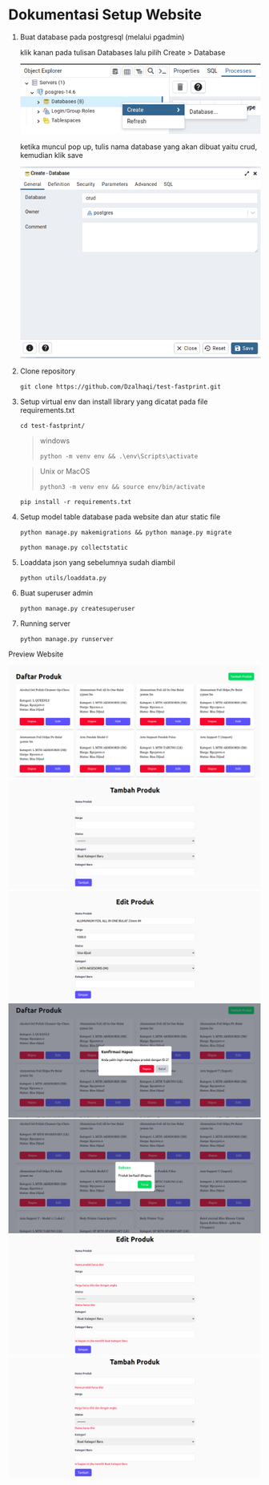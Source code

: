 # Dokumentasi Setup Website

1. Buat database pada postgresql (melalui pgadmin)

    klik kanan pada tulisan Databases lalu pilih Create > Database
    
    ![Alt text](utils/documentation/image-7.png)

    ketika muncul pop up, tulis nama database yang akan dibuat yaitu crud, kemudian klik save

    ![Alt text](utils/documentation/image-8.png)

2. Clone repository

    ```
    git clone https://github.com/Dzalhaqi/test-fastprint.git
    ```

3. Setup virtual env dan install library yang dicatat pada file requirements.txt

    ```
    cd test-fastprint/
    ```

    > windows
    >```
    > python -m venv env && .\env\Scripts\activate
    > ```

    > Unix or MacOS
    >```
    > python3 -m venv env && source env/bin/activate
    > ```

    ```
    pip install -r requirements.txt
    ```

4. Setup model table database pada website dan atur static file

    ```
    python manage.py makemigrations && python manage.py migrate
    ```

    ```
    python manage.py collectstatic
    ```

5. Loaddata json yang sebelumnya sudah diambil 

    ```
    python utils/loaddata.py
    ```

6. Buat superuser admin

    ```
    python manage.py createsuperuser
    ```

7. Running server

    ```
    python manage.py runserver
    ```


Preview Website

![Daftar Produk yang dibeli](utils/documentation/image.png)
![Tambah Produk](utils/documentation/image-1.png)
![Edit Produk](utils/documentation/image-2.png)
![Pop Up hapus](utils/documentation/image-3.png)
![Pop Up berhasil hapus](utils/documentation/image-4.png)
![Validasi Edit Produk](utils/documentation/image-5.png)
![Validasi Tambah Produk](utils/documentation/image-6.png)